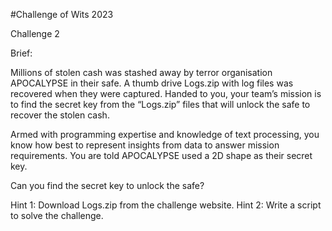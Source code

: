 #Challenge of Wits 2023

Challenge 2

Brief:

Millions of stolen cash was stashed away by terror organisation APOCALYPSE in their safe. A thumb drive Logs.zip with log files was recovered when they were captured. Handed to you, your team’s mission is to find the secret key from the “Logs.zip” files that will unlock the safe to recover the stolen cash.

Armed with programming expertise and knowledge of text processing, you know how best to represent insights from data to answer mission requirements. You are told APOCALYPSE used a 2D shape as their secret key.

Can you find the secret key to unlock the safe?

Hint 1: Download Logs.zip from the challenge website.
Hint 2: Write a script to solve the challenge.
